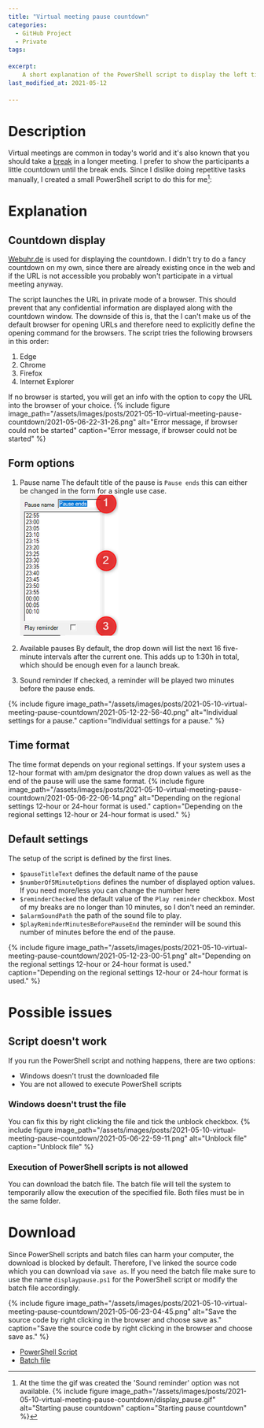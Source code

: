 ```yaml
---
title: "Virtual meeting pause countdown"
categories:
  - GitHub Project
  - Private  
tags:
 
excerpt:
    A short explanation of the PowerShell script to display the left time of a pause in a browser.
last_modified_at: 2021-05-12

---
```


# Description
Virtual meetings are common in today's world and it's also known that you should take a [break](https://www.forbes.com/sites/brucerogers/2021/04/20/our-brains-need-breaks-from-virtual-meetings/) in a longer meeting. I  prefer to show the participants a little countdown until the break ends. Since I dislike doing repetitive tasks manually, I created a small PowerShell script to do this for me[^1]:

[^1]: At the time the gif was created the 'Sound reminder' option was not available.
{% include figure image_path="/assets/images/posts/2021-05-10-virtual-meeting-pause-countdown/display_pause.gif" alt="Starting pause countdown" caption="Starting pause countdown" %}


# Explanation
## Countdown display
[Webuhr.de](https://webuhr.de) is used for displaying the countdown. I didn't try to do a fancy countdown on my own, since there are already existing once in the web and if the URL is not accessible you probably won't participate in a virtual meeting anyway.

The script launches the URL in private mode of a browser. This should prevent that any confidential information are displayed along with the countdown window. The downside of this is, that the I can't make us of the default browser for opening URLs and therefore need to explicitly define the opening command for the browsers. The script tries the following browsers in this order:
1. Edge
2. Chrome
3. Firefox
4. Internet Explorer

If no browser is started, you will get an info with the option to copy the URL into the browser of your choice. 
{% include figure image_path="/assets/images/posts/2021-05-10-virtual-meeting-pause-countdown/2021-05-06-22-31-26.png" alt="Error message, if browser could not be started" caption="Error message, if browser could not be started" %}

## Form options

1. Pause name
  The default title of the pause is `Pause ends` this can either be changed in the form for a single use case.
![](assets/images/posts/2021-05-10-virtual-meeting-pause-countdown/2021-05-12-22-53-12.png)

2. Available pauses
   By default, the drop down will list the next 16 five-minute intervals after the current one. This adds up to 1:30h in total, which should be enough even for a launch break.
3. Sound reminder
   If checked, a reminder will be played two minutes before the pause ends.

{% include figure image_path="/assets/images/posts/2021-05-10-virtual-meeting-pause-countdown/2021-05-12-22-56-40.png" alt="Individual settings for a pause." caption="Individual settings for a pause." %}

## Time format
The time format depends on your regional settings. If your system uses a 12-hour format with am/pm designator the drop down values as well as the end of the pause will use the same format. 
{% include figure image_path="/assets/images/posts/2021-05-10-virtual-meeting-pause-countdown/2021-05-06-22-06-14.png" alt="Depending on the regional settings 12-hour or 24-hour format is used." caption="Depending on the regional settings 12-hour or 24-hour format is used." %}

## Default settings
The setup of the script is defined by the first lines.
- `$pauseTitleText` defines the default name of the pause
- `$numberOf5MinuteOptions` defines the number of displayed option values. If you need more/less you can change the number here
- `$reminderChecked` the default value of the `Play reminder` checkbox. Most of my breaks are no longer than 10 minutes, so I don't need an reminder.
- `$alarmSoundPath` the path of the sound file to play.
- `$playReminderMinutesBeforePauseEnd` the reminder will be sound this number of minutes before the end of the pause.
  
{% include figure image_path="/assets/images/posts/2021-05-10-virtual-meeting-pause-countdown/2021-05-12-23-00-51.png" alt="Depending on the regional settings 12-hour or 24-hour format is used." caption="Depending on the regional settings 12-hour or 24-hour format is used." %}

# Possible issues

## Script doesn't work
If you run the PowerShell script and nothing happens, there are two options:
- Windows doesn't trust the downloaded file
- You are not allowed to execute PowerShell scripts

### Windows doesn't trust the file
You can fix this by right clicking the file and tick the unblock checkbox.
{% include figure image_path="/assets/images/posts/2021-05-10-virtual-meeting-pause-countdown/2021-05-06-22-59-11.png" alt="Unblock file" caption="Unblock file" %}
### Execution of PowerShell scripts is not allowed
You can download the batch file. The batch file will tell the system to temporarily allow the execution of the specified file. Both files must be in the same folder.

# Download
Since PowerShell scripts and batch files can harm your computer, the download is blocked by default. Therefore, I've linked the source code which you can download via `save as`. If you need the batch file make sure to use the name `displaypause.ps1` for the PowerShell script or modify the batch file accordingly.

{% include figure image_path="/assets/images/posts/2021-05-10-virtual-meeting-pause-countdown/2021-05-06-23-04-45.png" alt="Save the source code by right clicking in the browser and choose save as." caption="Save the source code by right clicking in the browser and choose save as." %}

- [PowerShell Script](https://raw.githubusercontent.com/Daniel-Krueger/PowerShell_Snippets/main/DisplayPause/displaypause.ps1)
- [Batch file](https://raw.githubusercontent.com/Daniel-Krueger/PowerShell_Snippets/main/DisplayPause/Run%20display%20pause.bat)


